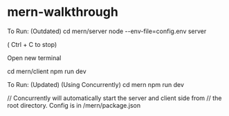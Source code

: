 # mern-walkthrough

To Run: (Outdated)
  cd mern/server
  node --env-file=config.env server

  ( Ctrl + C to stop)

  Open new terminal

  cd mern/client
  npm run dev

To Run: (Updated) (Using Concurrently)
  cd mern
  npm run dev

  // Concurrently will automatically start the server and client side from
  // the root directory. Config is in /mern/package.json
